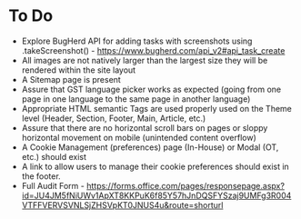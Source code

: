 # To Do

* Explore BugHerd API for adding tasks with screenshots using .takeScreenshot() - https://www.bugherd.com/api_v2#api_task_create
* All images are not natively larger than the largest size they will be rendered within the site layout
* A Sitemap page is present
* Assure that GST language picker works as expected (going from one page in one language to the same page in another language)
* Appropriate HTML semantic Tags are used properly used on the Theme level (Header, Section, Footer, Main, Article, etc.)
* Assure that there are no horizontal scroll bars on pages or sloppy horizontal movement on mobile (unintended content overflow)
* A Cookie Management (preferences) page (In-House) or Modal (OT, etc.) should exist
* A link to allow users to manage their cookie preferences should exist in the footer.
* Full Audit Form - https://forms.office.com/pages/responsepage.aspx?id=JU4JM5fNiUWv1ApXT8KKPuK6f85Y57hJnDQSFYSzaj9UMFg3R004VTFFVERVSVNLSjZHSVpKT0JNUS4u&route=shorturl